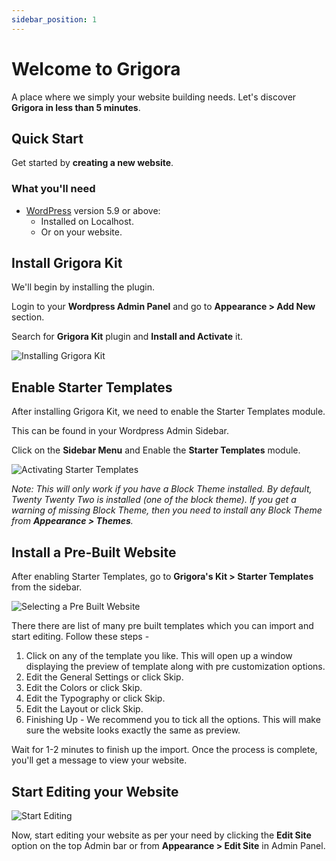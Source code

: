 ```yaml
---
sidebar_position: 1
---
```


# Welcome to Grigora

A place where we simply your website building needs. Let's discover **Grigora in less than 5 minutes**.

## Quick Start

Get started by **creating a new website**.

### What you'll need

- [WordPress](https://wordpress.org/download/releases/) version 5.9 or above:
  - Installed on Localhost.
  - Or on your website.

## Install Grigora Kit

We'll begin by installing the plugin.

Login to your **Wordpress Admin Panel** and go to **Appearance > Add New** section.

Search for **Grigora Kit** plugin and **Install and Activate** it.

![Installing Grigora Kit](/img/tutorial/installinggrigorakit.webp)

## Enable Starter Templates

After installing Grigora Kit, we need to enable the Starter Templates module.

This can be found in your Wordpress Admin Sidebar.

Click on the **Sidebar Menu** and Enable the **Starter Templates** module.

![Activating Starter Templates](/img/tutorial/activatingst.webp)

*Note: This will only work if you have a Block Theme installed. By default, Twenty Twenty Two is installed (one of the block theme). If you get a warning of missing Block Theme, then you need to install any Block Theme from **Appearance > Themes**.*

## Install a Pre-Built Website

After enabling Starter Templates, go to **Grigora's Kit > Starter Templates** from the sidebar.

![Selecting a Pre Built Website](/img/tutorial/selectingtemplate.webp)

There there are list of many pre built templates which you can import and start editing. Follow these steps -

1. Click on any of the template you like. This will open up a window displaying the preview of template along with pre customization options.
2. Edit the General Settings or click Skip.
3. Edit the Colors or click Skip.
4. Edit the Typography or click Skip.
5. Edit the Layout or click Skip.
6. Finishing Up - We recommend you to tick all the options. This will make sure the website looks exactly the same as preview.

Wait for 1-2 minutes to finish up the import. Once the process is complete, you'll get a message to view your website.

## Start Editing your Website

![Start Editing](/img/tutorial/startediting.webp)

Now, start editing your website as per your need by clicking the **Edit Site** option on the top Admin bar or from **Appearance > Edit Site** in Admin Panel.
